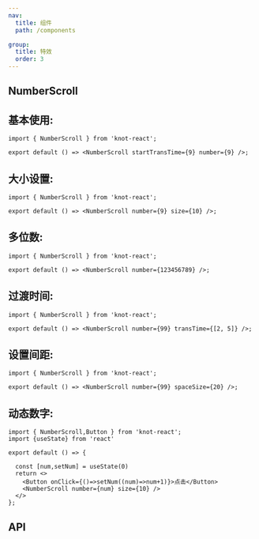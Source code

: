 ```yaml
---
nav:
  title: 组件
  path: /components

group:
  title: 特效
  order: 3
---
```


## NumberScroll

## 基本使用:

```tsx
import { NumberScroll } from 'knot-react';

export default () => <NumberScroll startTransTime={9} number={9} />;
```

## 大小设置:

```tsx
import { NumberScroll } from 'knot-react';

export default () => <NumberScroll number={9} size={10} />;
```

## 多位数:

```tsx
import { NumberScroll } from 'knot-react';

export default () => <NumberScroll number={123456789} />;
```

## 过渡时间:

```tsx
import { NumberScroll } from 'knot-react';

export default () => <NumberScroll number={99} transTime={[2, 5]} />;
```

## 设置间距:

```tsx
import { NumberScroll } from 'knot-react';

export default () => <NumberScroll number={99} spaceSize={20} />;
```

## 动态数字:

```tsx
import { NumberScroll,Button } from 'knot-react';
import {useState} from 'react'

export default () => {

  const [num,setNum] = useState(0)
  return <>
    <Button onClick={()=>setNum((num)=>num+1)}>点击</Button>
    <NumberScroll number={num} size={10} />
  </>
};
```

## API

<API id="NumberScroll"></API>
